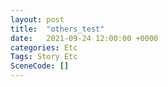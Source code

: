 ```yaml
---
layout: post
title:  "others_test"
date:   2021-09-24 12:00:00 +0000
categories: Etc
Tags: Story Etc
SceneCode: []
---
```

